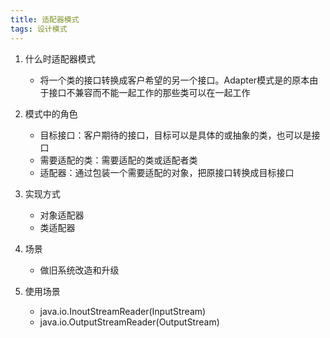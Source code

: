 ```yaml
---
title: 适配器模式
tags: 设计模式
---
```



1. 什么时适配器模式
   * 将一个类的接口转换成客户希望的另一个接口。Adapter模式是的原本由于接口不兼容而不能一起工作的那些类可以在一起工作

2. 模式中的角色
   * 目标接口：客户期待的接口，目标可以是具体的或抽象的类，也可以是接口
   * 需要适配的类：需要适配的类或适配者类
   * 适配器：通过包装一个需要适配的对象，把原接口转换成目标接口

3. 实现方式
   * 对象适配器
   * 类适配器

4. 场景
   * 做旧系统改造和升级

5. 使用场景
   * java.io.InoutStreamReader(InputStream)
   * java.io.OutputStreamReader(OutputStream)